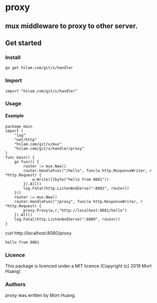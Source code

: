 # proxy
## mux middleware to proxy to other server.

## Get started

### Install
```
go get hslam.com/git/x/handler
```
### Import
```
import "hslam.com/git/x/handler"
```
### Usage
#### Example
```
package main
import (
	"log"
	"net/http"
	"hslam.com/git/x/mux"
	"hslam.com/git/x/handler/proxy"
)
func main() {
	go func() {
		router := mux.New()
		router.HandleFunc("/hello", func(w http.ResponseWriter, r *http.Request) {
			w.Write([]byte("hello from 8081"))
		}).All()
		log.Fatal(http.ListenAndServe(":8081", router))
	}()
	router := mux.New()
	router.HandleFunc("/proxy", func(w http.ResponseWriter, r *http.Request) {
		proxy.Proxy(w,r,"http://localhost:8081/hello")
	}).All()
	log.Fatal(http.ListenAndServe(":8080", router))
}
```
curl http://localhost:8080/proxy
```
hello from 8081
```

### Licence
This package is licenced under a MIT licence (Copyright (c) 2019 Mort Huang)


### Authors
proxy was written by Mort Huang.


